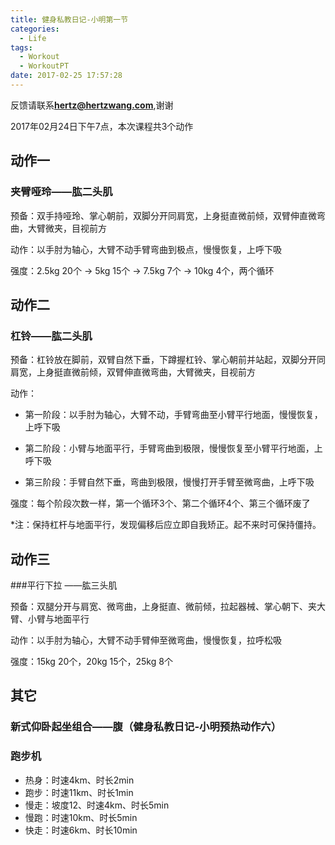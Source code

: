 ```yaml
---
title: 健身私教日记-小明第一节
categories:
  - Life
tags:
  - Workout
  - WorkoutPT
date: 2017-02-25 17:57:28
---
```


反馈请联系[**hertz@hertzwang.com**](mailto:hertz@hertzwang.com),谢谢

2017年02月24日下午7点，本次课程共3个动作

## 动作一

### 夹臂哑玲——肱二头肌

预备：双手持哑玲、掌心朝前，双脚分开同肩宽，上身挺直微前倾，双臂伸直微弯曲，大臂微夹，目视前方

动作：以手肘为轴心，大臂不动手臂弯曲到极点，慢慢恢复，上呼下吸

强度：2.5kg 20个 -> 5kg 15个 -> 7.5kg 7个 ->  10kg 4个，两个循环

<!-- more -->

## 动作二

### 杠铃——肱二头肌

预备：杠铃放在脚前，双臂自然下垂，下蹲握杠铃、掌心朝前并站起，双脚分开同肩宽，上身挺直微前倾，双臂伸直微弯曲，大臂微夹，目视前方

动作：

* 第一阶段：以手肘为轴心，大臂不动，手臂弯曲至小臂平行地面，慢慢恢复，上呼下吸

* 第二阶段：小臂与地面平行，手臂弯曲到极限，慢慢恢复至小臂平行地面，上呼下吸

* 第三阶段：手臂自然下垂，弯曲到极限，慢慢打开手臂至微弯曲，上呼下吸

强度：每个阶段次数一样，第一个循环3个、第二个循环4个、第三个循环废了

*注：保持杠杆与地面平行，发现偏移后应立即自我矫正。起不来时可保持僵持。

## 动作三

###平行下拉 ——肱三头肌

预备：双腿分开与肩宽、微弯曲，上身挺直、微前倾，拉起器械、掌心朝下、夹大臂、小臂与地面平行

动作：以手肘为轴心，大臂不动手臂伸至微弯曲，慢慢恢复，拉呼松吸

强度：15kg 20个，20kg 15个，25kg 8个

## 其它

### 新式仰卧起坐组合——腹（健身私教日记-小明预热动作六）

### 跑步机

* 热身：时速4km、时长2min
* 跑步：时速11km、时长1min
* 慢走：坡度12、时速4km、时长5min
* 慢跑：时速10km、时长5min
* 快走：时速6km、时长10min

